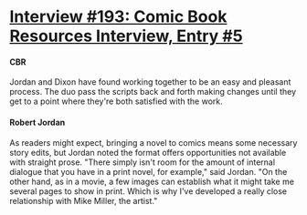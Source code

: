 # [Interview #193: Comic Book Resources Interview, Entry #5](https://www.theoryland.com/intvmain.php?i=193#5)

#### CBR

Jordan and Dixon have found working together to be an easy and pleasant process. The duo pass the scripts back and forth making changes until they get to a point where they're both satisfied with the work.

#### Robert Jordan

As readers might expect, bringing a novel to comics means some necessary story edits, but Jordan noted the format offers opportunities not available with straight prose. "There simply isn't room for the amount of internal dialogue that you have in a print novel, for example," said Jordan. "On the other hand, as in a movie, a few images can establish what it might take me several pages to show in print. Which is why I've developed a really close relationship with Mike Miller, the artist."

